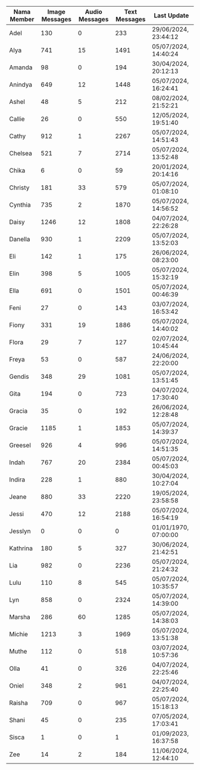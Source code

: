 | Nama Member | Image Messages | Audio Messages | Text Messages | Last Update |
| ------ | -------------- | -------------- | ------------- | ------------ |
| Adel | 130 | 0 | 233 | 29/06/2024, 23:44:12 |
| Alya | 741 | 15 | 1491 | 05/07/2024, 14:40:24 |
| Amanda | 98 | 0 | 194 | 30/04/2024, 20:12:13 |
| Anindya | 649 | 12 | 1448 | 05/07/2024, 16:24:41 |
| Ashel | 48 | 5 | 212 | 08/02/2024, 21:52:21 |
| Callie | 26 | 0 | 550 | 12/05/2024, 19:51:40 |
| Cathy | 912 | 1 | 2267 | 05/07/2024, 14:51:43 |
| Chelsea | 521 | 7 | 2714 | 05/07/2024, 13:52:48 |
| Chika | 6 | 0 | 59 | 20/01/2024, 20:14:16 |
| Christy | 181 | 33 | 579 | 05/07/2024, 01:08:10 |
| Cynthia | 735 | 2 | 1870 | 05/07/2024, 14:56:52 |
| Daisy | 1246 | 12 | 1808 | 04/07/2024, 22:26:28 |
| Danella | 930 | 1 | 2209 | 05/07/2024, 13:52:03 |
| Eli | 142 | 1 | 175 | 26/06/2024, 08:23:00 |
| Elin | 398 | 5 | 1005 | 05/07/2024, 15:32:19 |
| Ella | 691 | 0 | 1501 | 05/07/2024, 00:46:39 |
| Feni | 27 | 0 | 143 | 03/07/2024, 16:53:42 |
| Fiony | 331 | 19 | 1886 | 05/07/2024, 14:40:02 |
| Flora | 29 | 7 | 127 | 02/07/2024, 10:45:44 |
| Freya | 53 | 0 | 587 | 24/06/2024, 22:20:00 |
| Gendis | 348 | 29 | 1081 | 05/07/2024, 13:51:45 |
| Gita | 194 | 0 | 723 | 04/07/2024, 17:30:40 |
| Gracia | 35 | 0 | 192 | 26/06/2024, 12:28:48 |
| Gracie | 1185 | 1 | 1853 | 05/07/2024, 14:39:37 |
| Greesel | 926 | 4 | 996 | 05/07/2024, 14:51:35 |
| Indah | 767 | 20 | 2384 | 05/07/2024, 00:45:03 |
| Indira | 228 | 1 | 880 | 30/04/2024, 10:27:04 |
| Jeane | 880 | 33 | 2220 | 19/05/2024, 23:58:58 |
| Jessi | 470 | 12 | 2188 | 05/07/2024, 16:54:19 |
| Jesslyn | 0 | 0 | 0 | 01/01/1970, 07:00:00 |
| Kathrina | 180 | 5 | 327 | 30/06/2024, 21:42:51 |
| Lia | 982 | 0 | 2236 | 05/07/2024, 21:24:32 |
| Lulu | 110 | 8 | 545 | 05/07/2024, 10:35:57 |
| Lyn | 858 | 0 | 2324 | 05/07/2024, 14:39:00 |
| Marsha | 286 | 60 | 1285 | 05/07/2024, 14:38:03 |
| Michie | 1213 | 3 | 1969 | 05/07/2024, 13:51:38 |
| Muthe | 112 | 0 | 518 | 03/07/2024, 10:57:36 |
| Olla | 41 | 0 | 326 | 04/07/2024, 22:25:46 |
| Oniel | 348 | 2 | 961 | 04/07/2024, 22:25:40 |
| Raisha | 709 | 0 | 967 | 05/07/2024, 15:18:13 |
| Shani | 45 | 0 | 235 | 07/05/2024, 17:03:41 |
| Sisca | 1 | 0 | 1 | 01/09/2023, 16:37:58 |
| Zee | 14 | 2 | 184 | 11/06/2024, 12:44:10 |
